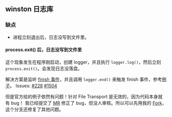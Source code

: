 ## winston 日志库

### 缺点

- 进程立刻退出后，日志没写到文件里。

#### process.exit() 后，日志没写到文件里

这个现象发生在程序刚启动，创建 logger，并且执行 `logger.log()`，然后立刻 `process.exit()`。会发现日志没落盘。

解决方案是监听 [finish 事件](https://github.com/winstonjs/winston#awaiting-logs-to-be-written-in-winston)，并且调用 `logger.end()` 来触发 finish 事件，参考[例子](https://github.com/winstonjs/winston/blob/master/examples/finish-event.js)。
Issues: [#228](https://github.com/winstonjs/winston/issues/228) [#1504](https://github.com/winstonjs/winston/issues/1504)

但是官方给的例子依然有问题！针对 File Transport 是无效的，因为代码本身就有 bug！
我已经提交了 [MR](https://github.com/winstonjs/winston/pull/1868) 修正了 bug，但没人审核。所以可以先用我的 [Fork](https://github.com/adoyle-h/winston/tree/adoyle)，这个分支还修复了其他问题。

